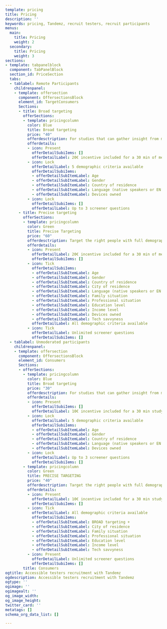 ```yaml
---
template: pricing
title: Pricing
description: ''
keywords: pricing, Tandemz, recruit testers, recruit participants
menus:
  main:
    title: Pricing
    weight: 2
  secondary:
    title: Pricing
    weight: 3
sections:
- template: tabpanelblock
  component: TabPanelBlock
  section_id: PriceSection
  tabs:
  - tablabel: Remote Participants
    childrenpanel:
    - template: offersection
      component: OffersectionsBlock
      element_id: TargetConsumers
      Sections:
      - title: Broad targeting
        offerSections:
        - template: pricingcolumn
          color: Blue
          title: Broad targeting
          price: "40"
          offerdesctription: For studies that can gather insight from most people
          offerdetails:
          - icon: Present
            offerDetailSubiIems: []
            offerDetailLabel: 20€ incentive included for a 30 min of meeting
          - icon: Lock
            offerDetailLabel: 5 demographic criteria available
            offerDetailSubiIems:
            - offerDetailSubItemLabel: Age
            - offerDetailSubItemLabel: Gender
            - offerDetailSubItemLabel: Country of residence
            - offerDetailSubItemLabel: Language (native speakers or EN only)
            - offerDetailSubItemLabel: Devices owned
          - icon: Lock
            offerDetailSubiIems: []
            offerDetailLabel: Up to 3 screener questions
      - title: Precise targeting
        offerSections:
        - template: pricingcolumn
          color: Green
          title: Precise Targeting
          price: "60"
          offerdesctription: Target the right people with full demographic details
          offerdetails:
          - icon: Present
            offerDetailLabel: 20€ incentive included for a 30 min of meeting
            offerDetailSubiIems: []
          - icon: Tick
            offerDetailSubiIems:
            - offerDetailSubItemLabel: Age
            - offerDetailSubItemLabel: Gender
            - offerDetailSubItemLabel: Country of residence
            - offerDetailSubItemLabel: City of residence
            - offerDetailSubItemLabel: Language (native speakers or EN only)
            - offerDetailSubItemLabel: Family situation
            - offerDetailSubItemLabel: Professional situation
            - offerDetailSubItemLabel: Education level
            - offerDetailSubItemLabel: Income level
            - offerDetailSubItemLabel: Devices owned
            - offerDetailSubItemLabel: Tech savvyness
            offerDetailLabel: All demographic criteria available
          - icon: Tick
            offerDetailLabel: Unlimited screener questions
            offerDetailSubiIems: []
  - tablabel: Unmoderated participants
    childrenpanel:
    - template: offersection
      component: OffersectionsBlock
      element_id: Consumers
      Sections:
      - offerSections:
        - template: pricingcolumn
          color: Blue
          title: Broad targeting
          price: "30"
          offerdesctription: For studies that can gather insight from most people
          offerdetails:
          - icon: Present
            offerDetailSubiIems: []
            offerDetailLabel: 10€ incentive included for a 30 min study
          - icon: Lock
            offerDetailLabel: 5 demographic criteria available
            offerDetailSubiIems:
            - offerDetailSubItemLabel: Age
            - offerDetailSubItemLabel: Gender
            - offerDetailSubItemLabel: Country of residence
            - offerDetailSubItemLabel: Language (native speakers or EN only)
            - offerDetailSubItemLabel: Devices owned
          - icon: Lock
            offerDetailLabel: Up to 3 screener questions
            offerDetailSubiIems: []
        - template: pricingcolumn
          color: Green
          title: PRECISE TARGETING
          price: "40"
          offerdesctription: Target the right people with full demographic details
          offerdetails:
          - icon: Present
            offerDetailLabel: 10€ incentive included for a 30 min study
            offerDetailSubiIems: []
          - icon: Tick
            offerDetailLabel: All demographic criteria available
            offerDetailSubiIems:
            - offerDetailSubItemLabel: BROAD targeting +
            - offerDetailSubItemLabel: City of residence
            - offerDetailSubItemLabel: Family situation
            - offerDetailSubItemLabel: Professional situation
            - offerDetailSubItemLabel: Education level
            - offerDetailSubItemLabel: Income level
            - offerDetailSubItemLabel: Tech savvyness
          - icon: Present
            offerDetailLabel: Unlimited screener questions
            offerDetailSubiIems: []
        title: Consumers
ogtitle: Accessible testers recruitment with Tandemz
ogdescription: Accessible testers recruitment with Tandemz
ogtype: ''
ogimage: ''
ogimagealt: ''
og_image_width: 
og_image_height: 
twitter_card: ''
metatags: []
schema_org_data_list: []

---
```

